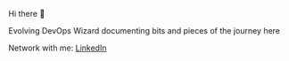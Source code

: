 Hi there 👋

Evolving DevOps Wizard documenting bits and pieces of the journey here

Network with me: [LinkedIn](https://www.linkedin.com/in/sagarsubedi/)

